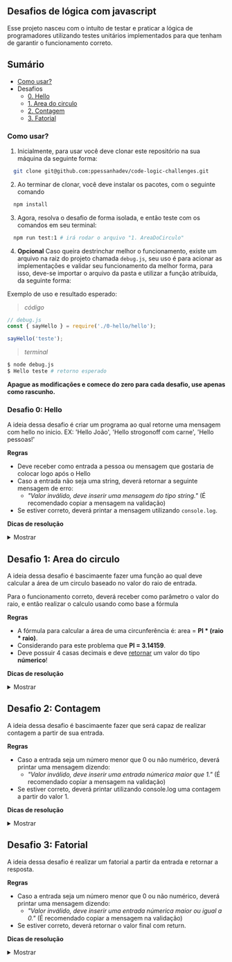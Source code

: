 ## Desafios de lógica com javascript

Esse projeto nasceu com o intuíto de testar e praticar a lógica de programadores utilizando testes unitários implementados para que tenham de garantir o funcionamento correto.


## Sumário
  - [Como usar?](#como-usar)
  - Desafios
    - [0. Hello](#desafio-0-hello)
    - [1. Area do circulo](#desafio-1-area-do-circulo)
    - [2. Contagem](#desafio-2-contagem)
    - [3. Fatorial](#desafio-3-fatorial)
### Como usar?

1. Inicialmente, para usar você deve clonar este repositório na sua máquina da seguinte forma:
```bash
  git clone git@github.com:ppessanhadev/code-logic-challenges.git
```
2. Ao terminar de clonar, você deve instalar os pacotes, com o seguinte comando

```bash
  npm install
```

3. Agora, resolva o desafio de forma isolada, e então teste com os comandos em seu terminal:

```bash
  npm run test:1 # irá rodar o arquivo "1. AreaDoCirculo"
```

4. **Opcional** Caso queira destrinchar melhor o funcionamento, existe um arquivo na raiz do projeto chamada `debug.js`, seu uso é para acionar as implementações e validar seu funcionamento da melhor forma, para isso, deve-se importar o arquivo da pasta e utilizar a função atribuída, da seguinte forma:

Exemplo de uso e resultado esperado:
> *código*
```javascript
// debug.js
const { sayHello } = require('./0-hello/hello');

sayHello('teste');
```
> *terminal*
```sh
$ node debug.js
$ Hello teste # retorno esperado
```
**Apague as modificações e comece do zero para cada desafio, use apenas como rascunho.**


### Desafio 0: Hello
A ideia dessa desafio é criar um programa ao qual retorne uma mensagem com hello no inicio.
EX: 'Hello João', 'Hello strogonoff com carne', 'Hello pessoas!'

**Regras**
- Deve receber como entrada a pessoa ou mensagem que gostaria de colocar logo após o Hello
- Caso a entrada não seja uma string, deverá retornar a seguinte mensagem de erro:
   - *"Valor inválido, deve inserir uma mensagem do tipo string."* (É recomendado copiar a mensagem na validação)
- Se estiver correto, deverá printar a mensagem utilizando `console.log`.

**Dicas de resolução**

<details>
<summary>Mostrar</summary>

  - [Condicionais](https://www.w3schools.com/jsref/jsref_if.asp) para validação do tipo
  - [typeof](https://developer.mozilla.org/pt-BR/docs/Web/JavaScript/Reference/Operators/typeof) para entender o tipo
- `console.log` para printar a mensagem
</details>


## Desafio 1: Area do circulo
A ideia dessa desafio é bascimaente fazer uma função ao qual deve calcular a área de um circulo 
baseado no valor do raio de entrada.

Para o funcionamento correto, deverá receber como parâmetro o valor do raio, e então realizar o calculo usando como base a fórmula

**Regras**
 - A fórmula para calcular a área de uma circunferência é: area = **PI * (raio * raio)**.
 - Considerando para este problema que **PI = 3.14159**.
 - Deve possuir 4 casas decimais e deve <ins>retornar</ins> um valor do tipo **númerico**!

**Dicas de resolução**
<details>
<summary>Mostrar</summary>

  - [Operadores](https://developer.mozilla.org/pt-BR/docs/Web/JavaScript/Guide/Expressions_and_operators) para realizar os calculos.
  - [Funções](https://www.w3schools.com/js/js_functions.asp) para compreesão de escopo, parametro e como retornar um valor.
</details>


## Desafio 2: Contagem
A ideia dessa desafio é bascimaente fazer que será capaz de realizar contagem a partir de sua entrada.

**Regras**
- Caso a entrada seja um número menor que 0 ou não numérico, deverá printar uma mensagem dizendo:
  - *"Valor inválido, deve inserir uma entrada númerica maior que 1."* (É recomendado copiar a mensagem na validação)
- Se estiver correto, deverá printar utilizando console.log uma contagem a partir do valor 1.

**Dicas de resolução**
<details>
<summary>Mostrar</summary>

  - [Estrutura de repetição for](https://developer.mozilla.org/pt-BR/docs/Web/JavaScript/Reference/Statements/for) para realizar iteração para contagem.
</details>

## Desafio 3: Fatorial
A ideia dessa desafio é realizar um fatorial a partir da entrada e retornar a resposta.

**Regras**
- Caso a entrada seja um número menor que 0 ou não numérico, deverá printar uma mensagem dizendo:
   - *"Valor inválido, deve inserir uma entrada númerica maior ou igual a 0."* (É recomendado copiar a mensagem na validação)
- Se estiver correto, deverá retornar o valor final com return.

**Dicas de resolução**
<details>
<summary>Mostrar</summary>

  - Exemplo de imagem contendo algoritmo parar realizar um fatorial:
<img src='https://s3.static.brasilescola.uol.com.br/be/2020/09/multiplicacao-fatorial.jpg' />

  - [Estrutura de repetição for](https://developer.mozilla.org/pt-BR/docs/Web/JavaScript/Reference/Statements/for) para realizar iteração para multiplicação.
  - [Declaração de variável mutavel com **let**](https://developer.mozilla.org/pt-BR/docs/Web/JavaScript/Reference/Statements/let) 
</details>